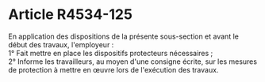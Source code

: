 # Article R4534-125

  
En application des dispositions de la présente sous-section et avant le début des travaux, l'employeur :   
1° Fait mettre en place les dispositifs protecteurs nécessaires ;   
2° Informe les travailleurs, au moyen d'une consigne écrite, sur les mesures de protection à mettre en œuvre lors de l'exécution des travaux.